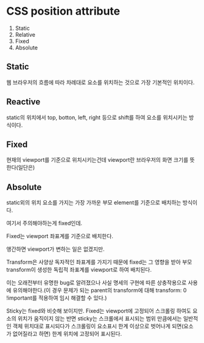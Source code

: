 # CSS position attribute

1. Static
2. Relative
3. Fixed
4. Absolute

## Static
웹 브라우저의 흐름에 따라 차례대로 요소를 위치하는 것으로 가장 기본적인 위치이다.

## Reactive
static의 위치에서 top, botton, left, right 등으로 shift를 하여 요소를 위치시키는 방식이다.

## Fixed
현재의 viewport를 기준으로 위치시키는건데 viewport란 브라우저의 화면 크기를 뜻한다(일단은)

## Absolute
static외의 위치 요소를 가지는 가장 가까운 부모 element를 기준으로 배치하는 방식이다.

여기서 주의해야하는게 fixed인데.

Fixed는 viewport 좌표계를 기준으로 배치한다.

앵간하면 viewport가 변하는 일은 없겠지만.

Transform은 사양상 독자적인 좌표계를 가지기 때문에 fixed는 그 영향을 받아 부모 transform이 생성한 독립적 좌표계를 viewport로 하여 배치된다.

이는 오래전부터 유명한 bug로 알려졌으나 사실 명세의 구현에 따른 상충작용으로 사용에 유의해야한다.(이 경우 문제가 되는 parent의 transform에 대해 transform: 0 !important를 적용하여 임시 해결할 수 있다.)

Sticky는 fixed와 비슷해 보이지만. Fixed는 viewport에 고정되어 스크롤링 하여도 요소의 위치가 움직이지 않는 반면 sticky는 스크롤에서 표시되는 범위 만큼에서는 일반적인 객체 위치대로 표시되다가 스크롤링이 요소표시 한계 이상으로 벗어나게 되면(요소가 없어질라고 하면) 한계 위치에 고정되어 표시된다.